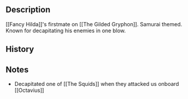 ## Description
[[Fancy Hilda]]'s firstmate on [[The Gilded Gryphon]]. Samurai themed. Known for decapitating his enemies in one blow.

## History


## Notes
* Decapitated one of [[The Squids]] when they attacked us onboard [[Octavius]]